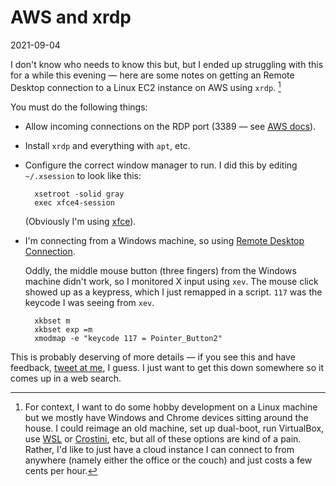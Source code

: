 # AWS and xrdp

2021-09-04

I don't know who needs to know this but, but I ended up struggling with this for a while this evening — here are some notes on getting an Remote Desktop connection to a Linux EC2 instance on AWS using `xrdp`. [^1]

You must do the following things:

* Allow incoming connections on the RDP port (3389 — see [AWS docs](https://docs.aws.amazon.com/AWSEC2/latest/UserGuide/authorizing-access-to-an-instance.html)).
* Install `xrdp` and everything with `apt`, etc.
* Configure the correct window manager to run. I did this by editing `~/.xsession` to look like this: 
  
        xsetroot -solid gray
        exec xfce4-session
  
    (Obviously I'm using [xfce](http://xfce.org)).

* I'm connecting from a Windows machine, so using [Remote Desktop Connection](https://www.microsoft.com/en-us/p/microsoft-remote-desktop/9wzdncrfj3ps).

    Oddly, the middle mouse button (three fingers) from the Windows machine didn't work, so I monitored X input using `xev`. The mouse click showed up as a keypress, which I just remapped in a script. `117` was the keycode I was seeing from `xev`.
  
        xkbset m  
        xkbset exp =m  
        xmodmap -e "keycode 117 = Pointer_Button2"

This is probably deserving of more details — if you see this and have feedback, [tweet at me](http://twitter.com/nanaze), I guess. I just want to get this down somewhere so it comes up in a web search.

[^1]: For context, I want to do some hobby development on a Linux machine but we mostly have Windows and Chrome devices sitting around the house. I could reimage an old machine, set up dual-boot, run VirtualBox, use [WSL](https://docs.microsoft.com/en-us/windows/wsl) or [Crostini](https://chromeos.dev/en/linux), etc, but all of these options are kind of a pain. Rather, I'd like to just have a cloud instance I can connect to from anywhere (namely either the office or the couch) and just costs a few cents per hour.